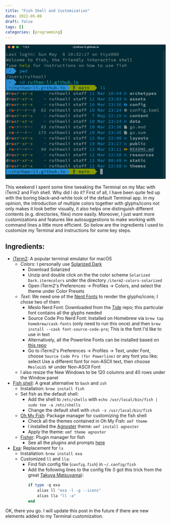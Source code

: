 ```yaml
---
title: "Fish Shell and Customization"
date: 2022-05-08
draft: false
tags: []
categories: [programming]
---
```


![<img src="shell_demo.png" alt="shell_demo" width="800"/>](shell_demo.png "A quick peek at the shell interface.")

This weekend I spent some time tweaking the Terminal on my Mac with iTerm2 and Fish shell. Why did I do it? First of all, I have been quite fed up with the boring black-and-white look of the default Terminal app. In my opinion, the introduction of multiple colors together with glyphs/icons not only makes it look better visually, it also helps one distinguish different contents (e.g. directories, files) more easily. Moreover, I just want more customizations and features like autosuggestions to make working with command lines a little more efficient. So below are the ingredients I used to customize my Terminal and instructions for some key steps.

## Ingredients:
- [iTerm2](https://iterm2.com/): A popular terminal emulator for macOS
	- *Colors*: I personally use [Solarized Dark](https://ethanschoonover.com/solarized/)
		- Download Solarized
		- Unzip and double click on the the color scheme `Solarized Dark.itermcolors` under the directory `/iterm2-colors-solarized`
		- Open iTerm2's Preferences &rarr; Profiles &rarr; Colors, and select the theme under Color Presets
	- *Text*: We need one of the [Nerd Fonts](https://github.com/ryanoasis/nerd-fonts) to render the glyphs/icons; I chose two of them
		- Meslo Nerd Font: Downloaded from the [Tide](https://github.com/IlanCosman/tide) repo; this particular font contains all the glyphs needed
		- Source Code Pro Nerd Font: Installed on Homebrew via `brew tap homebrew/cask-fonts` (only need to run this once) and then `brew install --cask font-source-code-pro`; This is the font I'd like to use in text
		- Alternatively, all the Powerline Fonts can be installed based on [this repo](https://github.com/powerline/fonts)
		- Go to iTerm2's Preferences &rarr; Profiles &rarr; Text, under Font, choose `Source Code Pro (for Powerline)` or any font you like; select Use a different font for non-ASCII text, then choose `MesloLGS NF` under Non-ASCII Font
	- I also resize the New Windows to be 120 columns and 40 rows under the Window panel
- [Fish shell](https://fishshell.com/): A great alternative to `bash` and `zsh`
	- Installation: `brew install fish`
	- Set fish as the default shell:
		- Add the shell to `/etc/shells` with
			`echo /usr/local/bin/fish | sudo tee -a /etc/shells`
		- Change the default shell with
			`chsh -s /usr/local/bin/fish`
	- [Oh My Fish](https://github.com/oh-my-fish/oh-my-fish): Package manager for customizing the fish shell
		- Check all the themes contained in Oh My Fish: `omf theme`
		- I installed the [Agnoster](https://github.com/oh-my-fish/theme-agnoster) theme: `omf install agnoster`
		- Apply the theme: `omf theme agnoster`
	- [Fisher](https://github.com/jorgebucaran/fisher): Plugin manager for fish
		- See all the plugins and prompts [here](https://github.com/jorgebucaran/awsm.fish)
- [Exa](https://the.exa.website/): Replacement for `ls`
	- Installation: `brew install exa`
	- Customized `ll` and `lla`: 
		- Find fish config file (`config.fish`) in `~/.config/fish`
		- Add the following lines to the config file (I got this trick from the great [Takuya Matsuyama](https://www.craftz.dog/)):
			```powershell
			if type -q exa
				alias ll "exa -l -g --icons"
				alias lla "ll -a"
			end

OK, there you go. I will update this post in the future if there are new elements added to my Terminal customization.